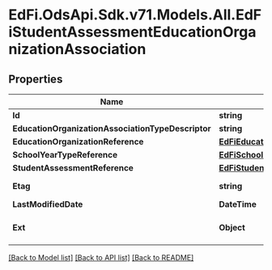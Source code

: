 # EdFi.OdsApi.Sdk.v71.Models.All.EdFiStudentAssessmentEducationOrganizationAssociation

## Properties

Name | Type | Description | Notes
------------ | ------------- | ------------- | -------------
**Id** | **string** |  | [optional] 
**EducationOrganizationAssociationTypeDescriptor** | **string** | The type of association being represented. | 
**EducationOrganizationReference** | [**EdFiEducationOrganizationReference**](EdFiEducationOrganizationReference.md) |  | 
**SchoolYearTypeReference** | [**EdFiSchoolYearTypeReference**](EdFiSchoolYearTypeReference.md) |  | [optional] 
**StudentAssessmentReference** | [**EdFiStudentAssessmentReference**](EdFiStudentAssessmentReference.md) |  | 
**Etag** | **string** | A unique system-generated value that identifies the version of the resource. | [optional] 
**LastModifiedDate** | **DateTime** | The date and time the resource was last modified. | [optional] 
**Ext** | **Object** | Extensions to the StudentAssessmentEducationOrganizationAssociation entity. | [optional] 

[[Back to Model list]](../README.md#documentation-for-models) [[Back to API list]](../README.md#documentation-for-api-endpoints) [[Back to README]](../README.md)

